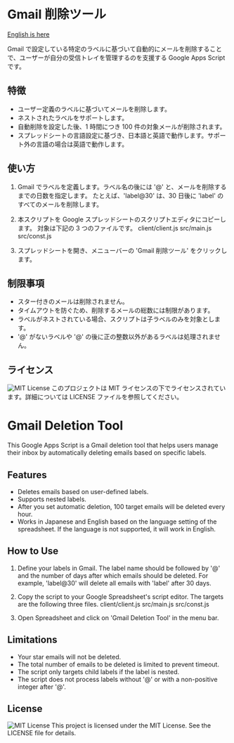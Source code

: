 # Gmail 削除ツール

[English is here](#gmail-deletion-tool)

Gmail で設定している特定のラベルに基づいて自動的にメールを削除することで、ユーザーが自分の受信トレイを管理するのを支援する Google Apps Script です。

## 特徴

- ユーザー定義のラベルに基づいてメールを削除します。
- ネストされたラベルをサポートします。
- 自動削除を設定した後、1 時間につき 100 件の対象メールが削除されます。
- スプレッドシートの言語設定に基づき、日本語と英語で動作します。サポート外の言語の場合は英語で動作します。

## 使い方

1. Gmail でラベルを定義します。ラベル名の後には '@' と、メールを削除するまでの日数を指定します。
   たとえば、'label@30' は、30 日後に 'label' のすべてのメールを削除します。

2. 本スクリプトを Google スプレッドシートのスクリプトエディタにコピーします。
   対象は下記の 3 つのファイルです。
   client/client.js
   src/main.js
   src/const.js

3. スプレッドシートを開き、メニューバーの 'Gmail 削除ツール' をクリックします。

## 制限事項

- スター付きのメールは削除されません。
- タイムアウトを防ぐため、削除するメールの総数には制限があります。
- ラベルがネストされている場合、スクリプトは子ラベルのみを対象とします。
- '@' がないラベルや '@' の後に正の整数以外があるラベルは処理されません。

## ライセンス

![MIT License](https://img.shields.io/badge/license-MIT-blue.svg)
このプロジェクトは MIT ライセンスの下でライセンスされています。詳細については LICENSE ファイルを参照してください。

# Gmail Deletion Tool

This Google Apps Script is a Gmail deletion tool that helps users manage their inbox by automatically deleting emails based on specific labels.

## Features

- Deletes emails based on user-defined labels.
- Supports nested labels.
- After you set automatic deletion, 100 target emails will be deleted every hour.
- Works in Japanese and English based on the language setting of the spreadsheet. If the language is not supported, it will work in English.

## How to Use

1. Define your labels in Gmail. The label name should be followed by '@' and the number of days after which emails should be deleted.
   For example, 'label@30' will delete all emails with 'label' after 30 days.

2. Copy the script to your Google Spreadsheet's script editor.
   The targets are the following three files.
   client/client.js
   src/main.js
   src/const.js

3. Open Spreadsheet and click on 'Gmail Deletion Tool' in the menu bar.

## Limitations

- Your star emails will not be deleted.
- The total number of emails to be deleted is limited to prevent timeout.
- The script only targets child labels if the label is nested.
- The script does not process labels without '@' or with a non-positive integer after '@'.

## License

![MIT License](https://img.shields.io/badge/license-MIT-blue.svg)
This project is licensed under the MIT License. See the LICENSE file for details.
